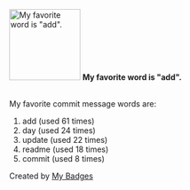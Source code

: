 <img src="https://my-badges.github.io/my-badges/favorite-word.png" alt="My favorite word is &quot;add&quot;." title="My favorite word is &quot;add&quot;." width="128">
<strong>My favorite word is &quot;add&quot;.</strong>
<br><br>

My favorite commit message words are:

1. add (used 61 times)
2. day (used 24 times)
3. update (used 22 times)
4. readme (used 18 times)
5. commit (used 8 times)


Created by <a href="https://github.com/my-badges/my-badges">My Badges</a>